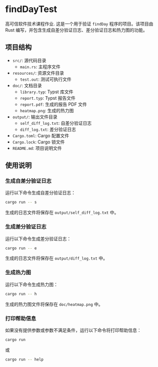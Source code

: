 # findDayTest

高可信软件技术课程作业.  这是一个用于验证 `findDay` 程序的项目。该项目由 Rust 编写，并包含生成自差分验证日志、差分验证日志和热力图的功能。

## 项目结构

- `src/`: 源代码目录
  - `main.rs`: 主程序文件
- `resources/`: 资源文件目录
  - `test.out`: 测试可执行文件
- `doc/`: 文档目录
  - `library.typ`: Typst 库文件
  - `report.typ`: Typst 报告文件
  - `report.pdf`: 生成的报告 PDF 文件
  - `heatmap.png`: 生成的热力图
- `output/`: 输出文件目录
  - `self_diff_log.txt`: 自差分验证日志
  - `diff_log.txt`: 差分验证日志
- `Cargo.toml`: Cargo 配置文件
- `Cargo.lock`: Cargo 锁文件
- `README.md`: 项目说明文件

## 使用说明

### 生成自差分验证日志

运行以下命令生成自差分验证日志：

```sh
cargo run -- s
```

生成的日志文件将保存在 `output/self_diff_log.txt` 中。

### 生成差分验证日志

运行以下命令生成差分验证日志：

```sh
cargo run -- e
```

生成的日志文件将保存在 `output/diff_log.txt` 中。

### 生成热力图

运行以下命令生成热力图：

```sh
cargo run -- h
```

生成的热力图文件将保存在 `doc/heatmap.png` 中。

### 打印帮助信息

如果没有提供参数或参数不满足条件，运行以下命令将打印帮助信息：

```sh
cargo run
```

或

```sh
cargo run -- help
```
